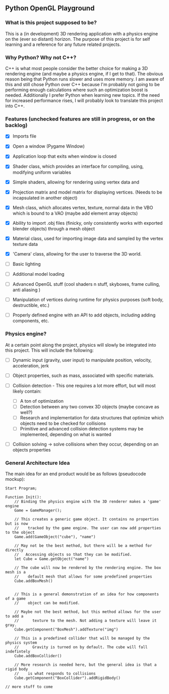 ## Python OpenGL Playground

### What is this project supposed to be?

This is a (in development) 3D rendering application with a physics engine on the (ever so distant) horizon. The purpose of this project is for self learning and a reference for any future related projects.

### Why Python? Why not C++?

C++ is what most people consider the better choice for making a 3D rendering engine (and maybe a physics engine, if I get to that). The obvious reason being that Python runs slower and uses more memory. I am aware of this and still chose Python over C++ because I'm probably not going to be performing enough calculations where such an optimization boost is needed. Additionally I prefer Python when learning new topics. If the need for increased performance rises, I will probably look to translate this project into C++.

### Features (unchecked features are still in progress, or on the backlog)

- [x] Imports file

- [x] Open a window (Pygame Window)

- [x] Application loop that exits when window is closed

- [x] Shader class, which provides an interface for compiling, using, modifying uniform variables

- [x] Simple shaders, allowing for rendering using vertex data and

- [x] Projection matrix and model matrix for displaying vertices. (Needs to be incapsulated in another object)

- [x] Mesh class, which allocates vertex, texture, normal data in the VBO which is bound to a VAO (maybe add element array objects)

- [x] Ability to import .obj files (finicky, only consistently works with exported blender objects) through a mesh object

- [x] Material class, used for importing image data and sampled by the vertex texture data

- [x] 'Camera' class, allowing for the user to traverse the 3D world.
- [ ] Basic lighting
- [ ] Additional model loading
- [ ] Advanced OpenGL stuff (cool shaders n stuff, skyboxes, frame culling, anti aliasing )
- [ ] Manipulation of vertices during runtime for physics purposes (soft body, destructible, etc.)
- [ ] Properly defined engine with an API to add objects, including adding components, etc.

### Physics engine?

At a certain point along the project, physics will slowly be integrated into this project. This will include the following:

- [ ] Dynamic input (gravity, user input) to manipulate position, velocity, acceleration, jerk
- [ ] Object properties, such as mass, associated with specific materials.

- [ ] Collision detection - This one requires a lot more effort, but will most likely contain:
  - [ ] A ton of optimization
  - [ ] Detection between any two convex 3D objects (maybe concave as well?)
  - [ ] Research and implementation for data structures that optimize which objects need to be checked for collisions
  - [ ] Primitive and advanced collision detection systems may be implemented, depending on what is wanted
- [ ] Collision solving -> solve collisions when they occur, depending on an objects properties

### General Architecture Idea

The main idea for an end product would be as follows (pseudocode mockup):

```
Start Program;

Function Init():
	// Binding the physics engine with the 3D renderer makes a 'game' engine
	Game = GameManager();

	// This creates a generic game object. It contains no properties but is now
	//    tracked by the game engine. The user can now add properties to the object
	Game.add(GameObject("cube"), "name")

	// May not be the best method, but there will be a method for directly
	//   Accessing objects so that they can be modified.
	let Cube = Game.getObject("name")

	// The cube will now be rendered by the rendering engine. The box mesh is a
	//    default mesh that allows for some predefined properties
	Cube.addBoxMesh()


	// This is a general demonstration of an idea for how components of a game
	//    object can be modified.

	// Maybe not the best method, but this method allows for the user to add a
	// 		texture to the mesh. Not adding a texture will leave it gray.
	Cube.getComponent("BoxMesh").addTexture("img")

	// This is a predefined collider that will be managed by the physics system
	//  	Gravity is turned on by default. The cube will fall indefintely
	Cube.addBoxCollider()

	// More research is needed here, but the general idea is that a rigid body
	//    is what responds to collisions
	Cube.getComponent("BoxCollider").addRigidBody()

// more stuff to come
```
